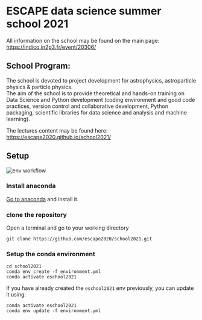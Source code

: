 # ESCAPE data science summer school 2021

All information on the school may be found on the main page:     
https://indico.in2p3.fr/event/20306/

## School Program:

The school is devoted to project development for astrophysics, astroparticle physics & particle physics.    
The aim of the school is to provide theoretical and hands-on training on Data Science and Python development (coding environment and good code practices, version control and collaborative development, Python packaging, scientific libraries for data science and analysis and machine learning).

The lectures content may be found here:
https://escape2020.github.io/school2021/

## Setup

![env workflow](https://github.com/escape2020/school2021/actions/workflows/python-package-conda.yml/badge.svg)


### Install anaconda

[Go to anaconda](https://www.anaconda.com/products/individual) and install it.


### clone the repository

Open a terminal and go to your working directory

```
git clone https://github.com/escape2020/school2021.git
```

### Setup the conda environment

```
cd school2021
conda env create -f environment.yml
conda activate eschool2021
```

If you have already created the `eschool2021` env previously, you can update it using:

```
conda activate eschool2021
conda env update -f environment.yml
```

